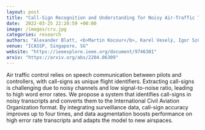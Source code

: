 ```yaml
---
layout: post
title: "Call-Sign Recognition and Understanding for Noisy Air-Traffic Transcripts Using Surveillance Information"
date:  2022-03-25 22:20:59 +00:00
image: /images/cru.jpg
categories: research
authors: "Alexander Blatt, <b>Martin Kocour</b>, Karel Veselý, Igor Szöke, Dietrich Klakow"
venue: "ICASSP, Singapore, SG"
website: "https://ieeexplore.ieee.org/document/9746301"
arxiv: "https://arxiv.org/abs/2204.06309"
---
```

Air traffic control relies on speech communication between pilots and controllers, with call-signs as unique flight identifiers.
Extracting call-signs is challenging due to noisy channels and low signal-to-noise ratio, leading to high word error rates.
We propose a system that identifies call-signs in noisy transcripts and converts them to the International Civil Aviation Organization format.
By integrating surveillance data, call-sign accuracy improves up to four times, and data augmentation boosts performance on high error rate transcripts and adapts the model to new airspaces.
